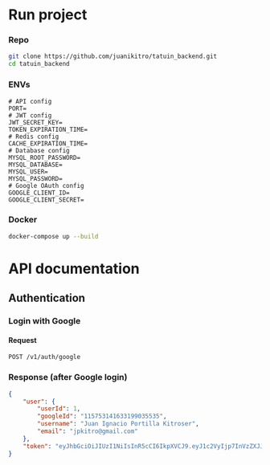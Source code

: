 # Run project

### Repo

```bash
git clone https://github.com/juanikitro/tatuin_backend.git
cd tatuin_backend
```

### ENVs

```
# API config
PORT=
# JWT config
JWT_SECRET_KEY=
TOKEN_EXPIRATION_TIME=
# Redis config
CACHE_EXPIRATION_TIME=
# Database config
MYSQL_ROOT_PASSWORD=
MYSQL_DATABASE=
MYSQL_USER=
MYSQL_PASSWORD=
# Google OAuth config
GOOGLE_CLIENT_ID=
GOOGLE_CLIENT_SECRET=
```

### Docker

```bash
docker-compose up --build
```

# API documentation

## Authentication

### Login with Google

#### Request

```http
POST /v1/auth/google
```

### Response (after Google login)

```json
{
	"user": {
		"userId": 1,
		"googleId": "115753141633199035535",
		"username": "Juan Ignacio Portilla Kitroser",
		"email": "jpkitro@gmail.com"
	},
	"token": "eyJhbGciOiJIUzI1NiIsInR5cCI6IkpXVCJ9.eyJ1c2VyIjp7InVzZXJJZCI6MSwiZ29vZ2xlSWQiOiIxMTU3NTMxNDE2MzMxOTkwMzU1MzUiLCJ1c2VybmFtZSI6Ikp1YW4gSWduYWNpbyBQb3J0aWxsYSBLaXRyb3NlciIsImVtYWlsIjoianBraXRyb0BnbWFpbC5jb20ifSwiaWF0IjoxNjk0NTY0NjUyLCJleHAiOjE2OTQ1NjgyNTJ9.UN-50xEOyZvRI1dbGw-o-MRi43mfNWutTJPrhhEWgKs"
}
```
